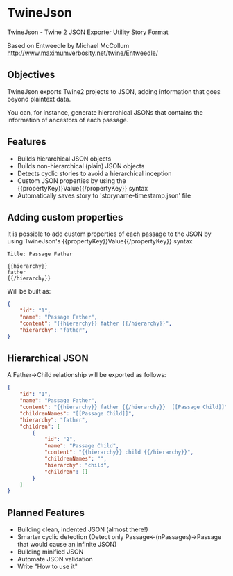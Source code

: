 # TwineJson
TwineJson - Twine 2 JSON Exporter Utility Story Format

Based on Entweedle by Michael McCollum
http://www.maximumverbosity.net/twine/Entweedle/

## Objectives

TwineJson exports Twine2 projects to JSON, adding information that goes beyond plaintext data.

You can, for instance, generate hierarchical JSONs that contains the information of ancestors of each passage.

## Features

+ Builds hierarchical JSON objects
+ Builds non-hierarchical (plain) JSON objects
+ Detects cyclic stories to avoid a hierarchical inception 
+ Custom JSON properties by using the {{propertyKey}}Value{{/propertyKey}} syntax
+ Automatically saves story to 'storyname-timestamp.json' file

## Adding custom properties

It is possible to add custom properties of each passage to the JSON by using TwineJson's {{propertyKey}}Value{{/propertyKey}} syntax

```
Title: Passage Father

{{hierarchy}}
father
{{/hierarchy}}
```

Will be built as:

```json
{
    "id": "1",
    "name": "Passage Father",
    "content": "{{hierarchy}} father {{/hierarchy}}",
    "hierarchy": "father",
}
```

## Hierarchical JSON

A Father->Child relationship will be exported as follows:

```json
{
    "id": "1",
    "name": "Passage Father",
    "content": "{{hierarchy}} father {{/hierarchy}}  [[Passage Child]]",
    "childrenNames": "[[Passage Child]]",
    "hierarchy": "father",
    "children": [
        {
            "id": "2",
            "name": "Passage Child",
            "content": "{{hierarchy}} child {{/hierarchy}}",
            "childrenNames": "",
            "hierarchy": "child",
            "children": []
        }
    ]
}
```


## Planned Features

- Building clean, indented JSON (almost there!)
- Smarter cyclic detection (Detect only Passage<-(nPassages)->Passage that would cause an infinite JSON)
- Building minified JSON
- Automate JSON validation
- Write "How to use it"
